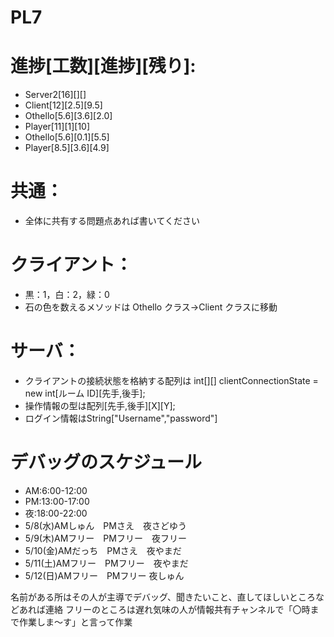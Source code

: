 # PL7

# 進捗[工数][進捗][残り]:

- Server2[16][][]
- Client[12][2.5][9.5]
- Othello[5.6][3.6][2.0]
- Player[11][1][10]
- Othello[5.6][0.1][5.5]
- Player[8.5][3.6][4.9]

# 共通：

- 全体に共有する問題点あれば書いてください

# クライアント：

- 黒：1，白：2，緑：0
- 石の色を数えるメソッドは Othello クラス->Client クラスに移動

# サーバ：

- クライアントの接続状態を格納する配列は int[][] clientConnectionState = new int[ルーム ID][先手,後手];
- 操作情報の型は配列[先手,後手][X][Y];
- ログイン情報はString["Username","password"]

# デバッグのスケジュール

- AM:6:00-12:00
- PM:13:00-17:00
- 夜:18:00-22:00
- 5/8(水)AMしゅん　PMさえ　夜さどゆう
- 5/9(木)AMフリー　PMフリー　夜フリー
- 5/10(金)AMだっち　PMさえ　夜やまだ
- 5/11(土)AMフリー　PMフリー　夜やまだ
- 5/12(日)AMフリー　PMフリー 夜しゅん

名前がある所はその人が主導でデバッグ、聞きたいこと、直してほしいところなどあれば連絡
フリーのところは遅れ気味の人が情報共有チャンネルで「〇時まで作業しま～す」と言って作業
